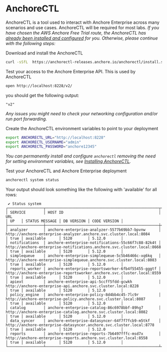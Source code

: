 # AnchoreCTL

AnchoreCTL is a tool used to interact with Anchore Enterprise across many scenarios and use cases. AnchoreCTL will be required for most labs.
_If you have chosen the AWS Anchore Free Trial route, the AnchoreCTL has [already been installed and configured](https://sites.google.com/anchore.com/anchore-enterprise-trial#h.g74u7lejv5m1) for you. Otherwise, please continue with the following steps:_

Download and install the AnchoreCTL
```bash
curl -sSfL  https://anchorectl-releases.anchore.io/anchorectl/install.sh  | sh -s -- -b <DESTINATION_DIR> v5.12.0
```

Test your access to the Anchore Enterprise API. This is used by AnchoreCTL
```bash
open http://localhost:8228/v2/
```
you should get the following output:
```
"v2"
```
_Any issues you might need to check your networking configuration and/or run port forwarding._

Create the AnchoreCTL environment variables to point to your deployment
```bash
export ANCHORECTL_URL="http://localhost:8228"
export ANCHORECTL_USERNAME="admin"
export ANCHORECTL_PASSWORD="anchore12345" 
```
_You can permanently install and configure `anchorectl` removing the need for setting environment variables, see [Installing AnchoreCTL](https://docs.anchore.com/current/docs/deployment/anchorectl/)._

Test your AnchoreCTL and Anchore Enterprise deployment
```bash
anchorectl system status
```
Your output should look something like the following with 'available' for all rows:
```
 ✔ Status system                                                                                                                                                                                                                                  
┌────────────────┬───────────────────────────────────────────────────┬────────────────────────────────────────────────────────────────────────┬──────┬────────────────┬────────────┬──────────────┐
│ SERVICE        │ HOST ID                                           │ URL                                                                    │ UP   │ STATUS MESSAGE │ DB VERSION │ CODE VERSION │
├────────────────┼───────────────────────────────────────────────────┼────────────────────────────────────────────────────────────────────────┼──────┼────────────────┼────────────┼──────────────┤
│ analyzer       │ anchore-enterprise-analyzer-5577b69bb7-bpvnw      │ http://anchore-enterprise-analyzer.anchore.svc.cluster.local:8084      │ true │ available      │ 5120       │ 5.12.0       │
│ notifications  │ anchore-enterprise-notifications-55c66f7c88-82k4t │ http://anchore-enterprise-notifications.anchore.svc.cluster.local:8668 │ true │ available      │ 5120       │ 5.12.0       │
│ simplequeue    │ anchore-enterprise-simplequeue-5c5b46466c-xq6kq   │ http://anchore-enterprise-simplequeue.anchore.svc.cluster.local:8083   │ true │ available      │ 5120       │ 5.12.0       │
│ reports_worker │ anchore-enterprise-reportsworker-6fb4f55455-gggtf │ http://anchore-enterprise-reportsworker.anchore.svc.cluster.local:8559 │ true │ available      │ 5120       │ 5.12.0       │
│ apiext         │ anchore-enterprise-api-5ccff5fdd-gcwkh            │ http://anchore-enterprise-api.anchore.svc.cluster.local:8228           │ true │ available      │ 5120       │ 5.12.0       │
│ policy_engine  │ anchore-enterprise-policy-8d4bb4c45-7lc9r         │ http://anchore-enterprise-policy.anchore.svc.cluster.local:8087        │ true │ available      │ 5120       │ 5.12.0       │
│ catalog        │ anchore-enterprise-catalog-86c6978bbf-89hg7       │ http://anchore-enterprise-catalog.anchore.svc.cluster.local:8082       │ true │ available      │ 5120       │ 5.12.0       │
│ data_syncer    │ anchore-enterprise-datasyncer-64f7f7fcb9-m5tkf    │ http://anchore-enterprise-datasyncer.anchore.svc.cluster.local:8778    │ true │ available      │ 5120       │ 5.12.0       │
│ reports        │ anchore-enterprise-reports-7b6497fffc-msd7x       │ http://anchore-enterprise-reports.anchore.svc.cluster.local:8558       │ true │ available      │ 5120       │ 5.12.0       │
└────────────────┴───────────────────────────────────────────────────┴────────────────────────────────────────────────────────────────────────┴──────┴────────────────┴────────────┴──────────────┘
```
